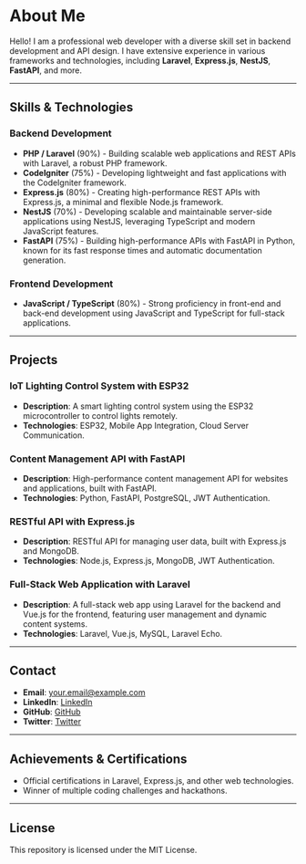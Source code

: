 # About Me

Hello! I am a professional web developer with a diverse skill set in backend development and API design. I have extensive experience in various frameworks and technologies, including **Laravel**, **Express.js**, **NestJS**, **FastAPI**, and more.

---

## Skills & Technologies

### **Backend Development**
- **PHP / Laravel** (90%) - Building scalable web applications and REST APIs with Laravel, a robust PHP framework.
- **CodeIgniter** (75%) - Developing lightweight and fast applications with the CodeIgniter framework.
- **Express.js** (80%) - Creating high-performance REST APIs with Express.js, a minimal and flexible Node.js framework.
- **NestJS** (70%) - Developing scalable and maintainable server-side applications using NestJS, leveraging TypeScript and modern JavaScript features.
- **FastAPI** (75%) - Building high-performance APIs with FastAPI in Python, known for its fast response times and automatic documentation generation.

### **Frontend Development**
- **JavaScript / TypeScript** (80%) - Strong proficiency in front-end and back-end development using JavaScript and TypeScript for full-stack applications.

---

## Projects

### **IoT Lighting Control System with ESP32**
- **Description**: A smart lighting control system using the ESP32 microcontroller to control lights remotely.
- **Technologies**: ESP32, Mobile App Integration, Cloud Server Communication.

### **Content Management API with FastAPI**
- **Description**: High-performance content management API for websites and applications, built with FastAPI.
- **Technologies**: Python, FastAPI, PostgreSQL, JWT Authentication.

### **RESTful API with Express.js**
- **Description**: RESTful API for managing user data, built with Express.js and MongoDB.
- **Technologies**: Node.js, Express.js, MongoDB, JWT Authentication.

### **Full-Stack Web Application with Laravel**
- **Description**: A full-stack web app using Laravel for the backend and Vue.js for the frontend, featuring user management and dynamic content systems.
- **Technologies**: Laravel, Vue.js, MySQL, Laravel Echo.

---

## Contact

- **Email**: [your.email@example.com](mailto:your.email@example.com)
- **LinkedIn**: [LinkedIn](https://www.linkedin.com/in/your-profile)
- **GitHub**: [GitHub](https://github.com/your-profile)
- **Twitter**: [Twitter](https://twitter.com/your-profile)

---

## Achievements & Certifications

- Official certifications in Laravel, Express.js, and other web technologies.
- Winner of multiple coding challenges and hackathons.

---

## License

This repository is licensed under the MIT License.
